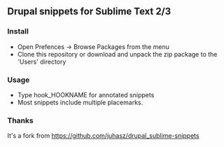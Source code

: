 Drupal snippets for Sublime Text 2/3
------------------------------------

### Install

- Open Prefences -> Browse Packages from the menu
- Clone this repository or download and unpack the zip package to the 'Users' directory

### Usage

- Type hook_HOOKNAME<tab> for annotated snippets
- Most snippets include multiple <tab> placemarks.

### Thanks

It's a fork from https://github.com/juhasz/drupal_sublime-snippets
